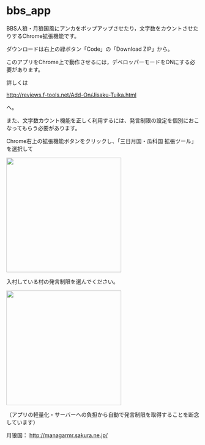 # bbs_app
BBS人狼・月狼国風にアンカをポップアップさせたり，文字数をカウントさせたりするChrome拡張機能です。

ダウンロードは右上の緑ボタン「Code」の「Download ZIP」から。

このアプリをChrome上で動作させるには，デベロッパーモードをONにする必要があります。

詳しくは

<http://reviews.f-tools.net/Add-On/Jisaku-Tuika.html>

へ。


また、文字数カウント機能を正しく利用するには、発言制限の設定を個別におこなってもらう必要があります。

Chrome右上の拡張機能ボタンをクリックし、「三日月国・瓜科国 拡張ツール」を選択して

<img src="https://i.imgur.com/KFltDsz.png" width="300">

入村している村の発言制限を選んでください。

<img src="https://i.imgur.com/a/rd9L1cQ.png" width="300">

（アプリの軽量化・サーバーへの負担から自動で発言制限を取得することを断念しています）

月狼国： <http://managarmr.sakura.ne.jp/>
